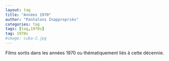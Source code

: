 ```yaml
---
layout: tag
title: "Années 1970"
author: "Pantalons Inappropriés"
categories: tag
tags: [tag,1970s]
tag: 1970s
#image: cuba-2.jpg
---
```


Films sortis dans les années 1970 ou thématiquement liés à cette décennie.
